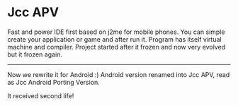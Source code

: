 # Jcc APV

Fast and power IDE first based on j2me for mobile phones. You can simple create your application or game and after run it. Program has itself virtual machine and compiler. Project started after it frozen and now very evolved but it frozen again.
_______________________________
Now we rewrite it for Android :)
Android version renamed into Jcc APV, read as Jcc Android Porting Version.

It received second life!
